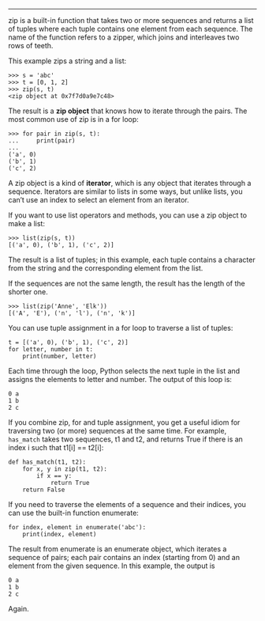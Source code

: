 ----------------

<span>zip</span> is a built-in function that takes two or more sequences and returns a list of tuples where each tuple contains one element from each sequence. The name of the function refers to a zipper, which joins and interleaves two rows of teeth.

This example zips a string and a list:

    >>> s = 'abc'
    >>> t = [0, 1, 2]
    >>> zip(s, t)
    <zip object at 0x7f7d0a9e7c48>

The result is a <span>**zip object**</span> that knows how to iterate through the pairs. The most common use of <span>zip</span> is in a <span>for</span> loop:

    >>> for pair in zip(s, t):
    ...     print(pair)
    ...
    ('a', 0)
    ('b', 1)
    ('c', 2)

A zip object is a kind of <span>**iterator**</span>, which is any object that iterates through a sequence. Iterators are similar to lists in some ways, but unlike lists, you can’t use an index to select an element from an iterator.

If you want to use list operators and methods, you can use a zip object to make a list:

    >>> list(zip(s, t))
    [('a', 0), ('b', 1), ('c', 2)]

The result is a list of tuples; in this example, each tuple contains a character from the string and the corresponding element from the list.

If the sequences are not the same length, the result has the length of the shorter one.

    >>> list(zip('Anne', 'Elk'))
    [('A', 'E'), ('n', 'l'), ('n', 'k')]

You can use tuple assignment in a <span>for</span> loop to traverse a list of tuples:

    t = [('a', 0), ('b', 1), ('c', 2)]
    for letter, number in t:
        print(number, letter)

Each time through the loop, Python selects the next tuple in the list and assigns the elements to <span>letter</span> and <span>number</span>. The output of this loop is:

    0 a
    1 b
    2 c

If you combine <span>zip</span>, <span>for</span> and tuple assignment, you get a useful idiom for traversing two (or more) sequences at the same time. For example, `has_match` takes two sequences, <span>t1</span> and <span>t2</span>, and returns <span>True</span> if there is an index <span>i</span> such that <span>t1[i] == t2[i]</span>:

    def has_match(t1, t2):
        for x, y in zip(t1, t2):
            if x == y:
                return True
        return False

If you need to traverse the elements of a sequence and their indices, you can use the built-in function <span>enumerate</span>:

    for index, element in enumerate('abc'):
        print(index, element)

The result from <span>enumerate</span> is an enumerate object, which iterates a sequence of pairs; each pair contains an index (starting from 0) and an element from the given sequence. In this example, the output is

    0 a
    1 b
    2 c

Again.

